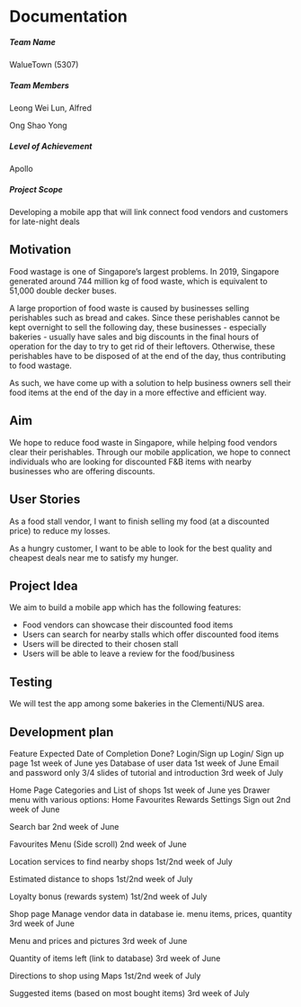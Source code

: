 # Documentation

##### Team Name
WalueTown (5307)

##### Team Members
Leong Wei Lun, Alfred

Ong Shao Yong

##### Level of Achievement
Apollo

##### Project Scope
Developing a mobile app that will link connect food vendors and customers for late-night deals



## Motivation 

Food wastage is one of Singapore’s largest problems. In 2019, Singapore generated around 744 million kg of food waste, which is equivalent to 51,000 double decker buses. 

A large proportion of food waste is caused by businesses selling perishables such as bread and cakes. Since these perishables cannot be kept overnight to sell the following day, these businesses - especially bakeries - usually have sales and big discounts in the final hours of operation for the day to try to get rid of their leftovers. Otherwise, these perishables have to be disposed of at the end of the day, thus contributing to food wastage. 

As such, we have come up with a solution to help business owners sell their food items at the end of the day in a more effective and efficient way.


## Aim 

We hope to reduce food waste in Singapore, while helping food vendors clear their perishables. Through our mobile application, we hope to connect individuals who are looking for discounted F&B items with nearby businesses who are offering discounts.


## User Stories

As a food stall vendor, I want to finish selling my food (at a discounted price) to reduce my losses.

As a hungry customer, I want to be able to look for the best quality and cheapest deals near me to satisfy my hunger. 


## Project Idea

We aim to build a mobile app which has the following features:

- Food vendors can showcase their discounted food items 
- Users can search for nearby stalls which offer discounted food items
- Users will be directed to their chosen stall 
- Users will be able to leave a review for the food/business


## Testing

We will test the app among some bakeries in the Clementi/NUS area.


## Development plan
	
Feature
Expected Date of Completion
Done?
Login/Sign up
Login/ Sign up page
1st week of June
yes
Database of user data
1st week of June
Email and password only
3/4 slides of tutorial and introduction
3rd week of July

Home Page
Categories and List of shops
1st week of June
yes
Drawer menu with various options: 
Home
Favourites
Rewards
Settings
Sign out
2nd week of June

Search bar
2nd week of June

Favourites Menu (Side scroll)
2nd week of June

Location services to find nearby shops
1st/2nd week of July

Estimated distance to shops
1st/2nd week of July

Loyalty bonus (rewards system)
1st/2nd week of July

Shop page
Manage vendor data in database ie. menu items, prices, quantity
3rd week of June

Menu and prices and pictures
3rd week of June

Quantity of items left (link to database)
3rd week of June

Directions to shop using Maps
1st/2nd week of July

Suggested items (based on most bought items)
3rd week of July




